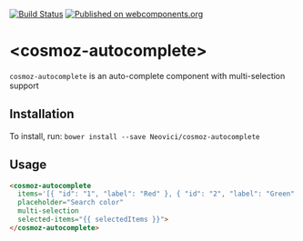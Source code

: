 [![Build Status](https://travis-ci.org/Neovici/cosmoz-autocomplete.svg?branch=master)](https://travis-ci.org/Neovici/cosmoz-autocomplete)
[![Published on webcomponents.org](https://img.shields.io/badge/webcomponents.org-published-blue.svg)](https://www.webcomponents.org/element/owner/my-element)

# &lt;cosmoz-autocomplete&gt;

`cosmoz-autocomplete` is an auto-complete component with multi-selection support

## Installation

To install, run: `bower install --save Neovici/cosmoz-autocomplete`

## Usage
<!---
```
<custom-element-demo>
  <template>
    <script src="../webcomponentsjs/webcomponents-lite.js"></script>
    <link rel="import" href="cosmoz-autocomplete.html">
    <next-code-block></next-code-block>
  </template>
</custom-element-demo>
```
-->
```html
<cosmoz-autocomplete 
  items='[{ "id": "1", "label": "Red" }, { "id": "2", "label": "Green" }, { "id": "3", "label": "Blue" }]'
  placeholder="Search color"
  multi-selection
  selected-items="{{ selectedItems }}">
</cosmoz-autocomplete>
```